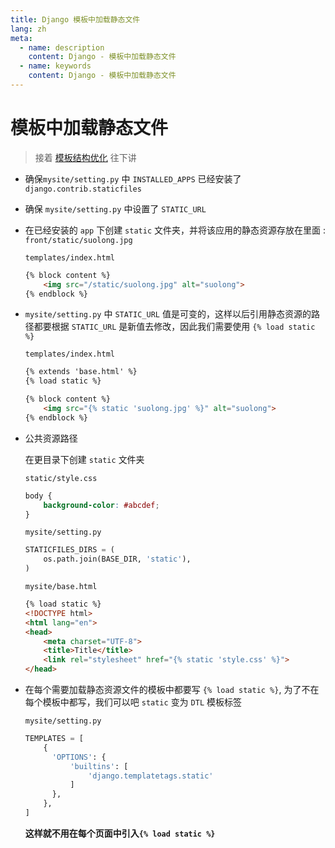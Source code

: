 ```yaml
---
title: Django 模板中加载静态文件
lang: zh
meta:
  - name: description
    content: Django - 模板中加载静态文件
  - name: keywords
    content: Django - 模板中加载静态文件
---
```

# 模板中加载静态文件
  > 接着 [模板结构优化](https://zhb333.github.io/readme-blog/Python/Django/templates_4.html ) 往下讲

* 确保`mysite/setting.py` 中 `INSTALLED_APPS` 已经安装了 `django.contrib.staticfiles`

* 确保 `mysite/setting.py` 中设置了 `STATIC_URL`

* 在已经安装的 `app` 下创建 `static` 文件夹，并将该应用的静态资源存放在里面 : `front/static/suolong.jpg` 

  `templates/index.html`

  ```html
  {% block content %}
      <img src="/static/suolong.jpg" alt="suolong">
  {% endblock %}
  ```

* `mysite/setting.py` 中 `STATIC_URL` 值是可变的，这样以后引用静态资源的路径都要根据 `STATIC_URL` 是新值去修改，因此我们需要使用 `{% load static %}`

  `templates/index.html`

  ```html
  {% extends 'base.html' %}
  {% load static %}

  {% block content %}
      <img src="{% static 'suolong.jpg' %}" alt="suolong">
  {% endblock %}
  ```

* 公共资源路径

  在更目录下创建 `static` 文件夹

  `static/style.css`
  ```css
  body {
      background-color: #abcdef;
  }
  ```

  `mysite/setting.py`  
  ```py
  STATICFILES_DIRS = (
      os.path.join(BASE_DIR, 'static'),
  )
  ```

  `mysite/base.html`
  ```html
  {% load static %}
  <!DOCTYPE html>
  <html lang="en">
  <head>
      <meta charset="UTF-8">
      <title>Title</title>
      <link rel="stylesheet" href="{% static 'style.css' %}">
  </head>
  ```

* 在每个需要加载静态资源文件的模板中都要写 `{% load static %}`, 为了不在每个模板中都写，我们可以吧 `static` 变为 `DTL` 模板标签  

  `mysite/setting.py`  
  ```py
  TEMPLATES = [
      {
        'OPTIONS': {
            'builtins': [
                'django.templatetags.static'
            ]
        },
      },
  ]
  ```

  **这样就不用在每个页面中引入`{% load static %}`**
